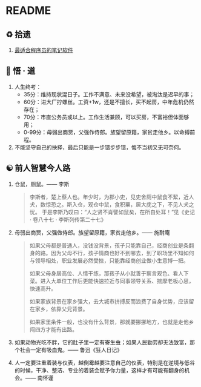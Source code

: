 # README

## ♻️ 拾遗

1. [最适合程序员的笔记软件](https://www.ruanyifeng.com/blog/2021/08/best-note-taking-software-for-programmers.html)

## 💬 悟 · 道

1. 人生终考：
   - 35分：维持现状混日子。工作不满意、未来没希望，被淘汰是迟早的事；
   - 60分：进大厂拧螺丝。工资+1w，还是不擅长，买不起房，中年危机仍然存在；
   - 70分：市直公务员或以上。工作生活兼顾，可以买房，不富裕但体面够用；
   - 0-99分：母弱出商贾，父强作侍郎。族望留原籍，家贫走他乡。以命搏前程。
1. 不能坚守自己的抉择，最后只能是一步错步步错，悔不当初又无可奈何。

## ☯️ 前人智慧今人路

1. 仓鼠，厕鼠。—— 李斯

   > 李斯者，楚上蔡人也。年少时，为郡小吏，见吏舍厕中鼠食不絜，近人犬，数惊恐之。斯入仓，观仓中鼠，食积粟，居大庑之下，不见人犬之忧。
   > 于是李斯乃叹曰：“人之贤不肖譬如鼠矣，在所自处耳！”见《史记 · 卷八十七 · 李斯列传第二十七》

1. 母弱出商贾，父强做侍郎。族望留原籍，家贫走他乡。—— 施耐庵

   > 如果父母都是普通人，没钱没背景，孩子只能靠自己，经商创业是条翻身的路。因为父母不行，孩子情商也好不到哪去，到了职场里不知如何与领导相处，职业发展必然受挫，只能靠经商创业做小生意博一把。
   >
   > 如果父母身居高位、人情干练，那孩子从小就善于察言观色、看人下菜。进入大单位工作后更能快速拉近与同事领导关系、揣摩老板心思，快速高升。
   >
   > 如果家族背景在家乡强大，去大城市拼搏反而浪费了自身优势，应该留在家乡，依靠父兄背景。
   >
   > 如果家里条件一般，也没有什么背景，那就要挪挪地方，也就是走他乡闯四方才能有出路。

1. 如果动物光吃不胖，它的肚子里一定有寄生虫；如果人民勤劳却无法致富，那个社会一定有吸血鬼。—— 鲁迅《狂人日记》
1. 人一定要注重着装与仪表，越倒霉越要注意自己的仪表，特别是在逆境与低谷的时候，干净、整洁、专业的着装会赋予你力量，这样才有可能有翻身的机会。—— 南怀谨
